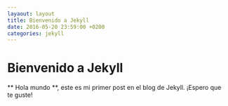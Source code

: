 ```yaml
---
layaout: layout
title: Bienvenido a Jekyll
date: 2016-05-20 23:59:00 +0200
categories: jekyll
---
```

# Bienvenido a Jekyll

** Hola mundo **, este es mi primer post en el blog de Jekyll.
¡Espero que te guste!
